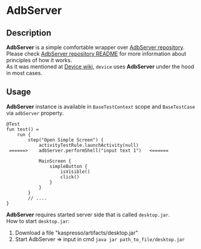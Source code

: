 # AdbServer

## Description
**AdbServer** is a simple comfortable wrapper over [AdbServer repository](https://github.com/KasperskyLab/AdbServer). Please check [AdbServer repository README](https://github.com/KasperskyLab/AdbServer/blob/master/README.md) for more information about principles of how it works.<br>
As it was mentioned at [Device wiki](./05_Device.md), ```device``` uses **AdbServer** under the hood in most cases. <br>

## Usage
**AdbServer** instance is available in ```BaseTestContext``` scope and ```BaseTestCase``` via ```adbServer``` property. <br> 
```
@Test
fun test() =
    run {
        step("Open Simple Screen") {
            activityTestRule.launchActivity(null)
 ======>    adbServer.performShell("input text 1")   <======

            MainScreen {
                simpleButton {
                    isVisible()
                    click()
                }
            }
        }
        // ....
}
```

**AdbServer** requires started server side that is called ```desktop.jar```. <br>
How to start ```desktop.jar```:
1. Download a file "kaspresso/artifacts/desktop.jar"
2. Start AdbServer => input in cmd ```java jar path_to_file/desktop.jar```
